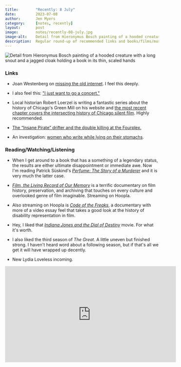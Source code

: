 ```yaml
---
title:        "Recently: 8 July"
date:         2023-07-08
author:       Jen Myers
category:     [notes, recently]
layout:       post
image:        notes/recently-08-july.jpg
image-alt:    Detail from Hieronymus Bosch painting of a hooded creature with a long snout and a jagged cloak holding a book in its thin, scaled hands
description:  Regular round-up of recommended links and books/films/music
---
```


<div><img alt="Detail from Hieronymus Bosch painting of a hooded creature with a long snout and a jagged cloak holding a book in its thin, scaled hands" src="{{ site.baseurl }}/images/notes/recently-08-july.jpg" /></div>

### Links

- Joan Westenberg on [missing the old internet](https://medium.com/@joan_68303/i-miss-the-internet-c7e41544a8b9). I feel this deeply.

- I also feel this: ["I just want to go a concert."](https://defector.com/i-just-want-to-go-to-a-concert)

- Local historian Robert Loerzel is writing a fantastic series about the history of Chicago's Green Mill on his website and [the most recent chapter covers the intersecting history of Chicago silent film](https://www.robertloerzel.com/2023/07/05/where-charlie-chaplin-slept-and-other-essanay-episodes/). Highly recommended.

- [The “Insane Pirate” drifter and the double killing at the Fourplex.](https://www.narratively.com/p/the-insane-pirate-drifter-and-the)

- An investigation: [women who write while lying on their stomachs](https://merrillmarkoe.substack.com/p/women-who-write-while-lying-on-their).

### Reading/Watching/Listening

- When I get around to a book that has a something of a legendary status, the results are either ultimate disappointment or immediate awe. Now I'm reading Patrick Süskind's [_Perfume: The Story of a Murderer_](https://app.thestorygraph.com/books/b3a5475a-cfda-41ed-8d2c-788658f9483e) and it is very much the latter case.

- [_Film, the Living Record of Our Memory_](https://letterboxd.com/film/film-the-living-record-of-our-memory/) is a terrific documentary on film history, preservation, and archiving that touches on every culture and overlooked genre of film imaginable. Streaming on Hoopla.

- Also streaming on Hoopla is [_Code of the Freaks_](https://letterboxd.com/film/code-of-the-freaks/), a documentary with more of a video essay feel that takes a good look at the history of disability representation in film.

- Hey, I liked that [_Indiana Jones and the Dial of Destiny_](https://letterboxd.com/film/indiana-jones-and-the-dial-of-destiny/) movie. For what it's worth.

- I also liked the third season of _The Great_. A little uneven but finished strong. I haven't heard word about a following season, but if that's all we get it will have wrapped up decently.

- New Lydia Loveless incoming.

<div class="youtube-video-container">
  <iframe width="560" height="315" src="https://www.youtube.com/embed/vtk_yTaanyc" title="YouTube video player" frameborder="0" allow="accelerometer; autoplay; clipboard-write; encrypted-media; gyroscope; picture-in-picture; web-share" allowfullscreen></iframe>
</div>
